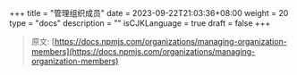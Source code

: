 +++
title = "管理组织成员"
date = 2023-09-22T21:03:36+08:00
weight = 20
type = "docs"
description = ""
isCJKLanguage = true
draft = false
+++

> 原文: [https://docs.npmjs.com/organizations/managing-organization-members](https://docs.npmjs.com/organizations/managing-organization-members)
